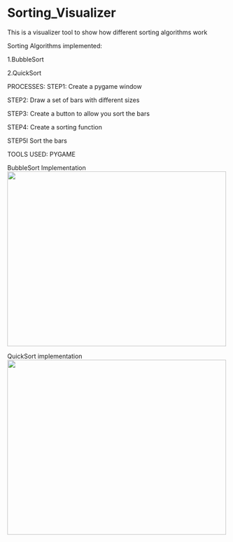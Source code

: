# Sorting_Visualizer
This is a  visualizer tool to show how different sorting algorithms work


Sorting Algorithms implemented:

1.BubbleSort

2.QuickSort



PROCESSES:
STEP1: Create a pygame window

STEP2: Draw a set of bars with different sizes

STEP3: Create a button to allow you sort the bars

STEP4: Create a sorting function

STEP5l Sort the bars

TOOLS USED:
PYGAME


BubbleSort Implementation <br/>
<img src="https://i.imgur.com/q5Fu4ZP.gif" width="500" height="400" />  

QuickSort implementation <br/>
<img src="https://i.imgur.com/k0xYRqI.gif" width="500" height="400" />  



